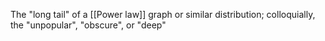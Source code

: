 The "long tail" of a [[Power law]] graph or similar distribution; colloquially, the "unpopular", "obscure", or "deep"